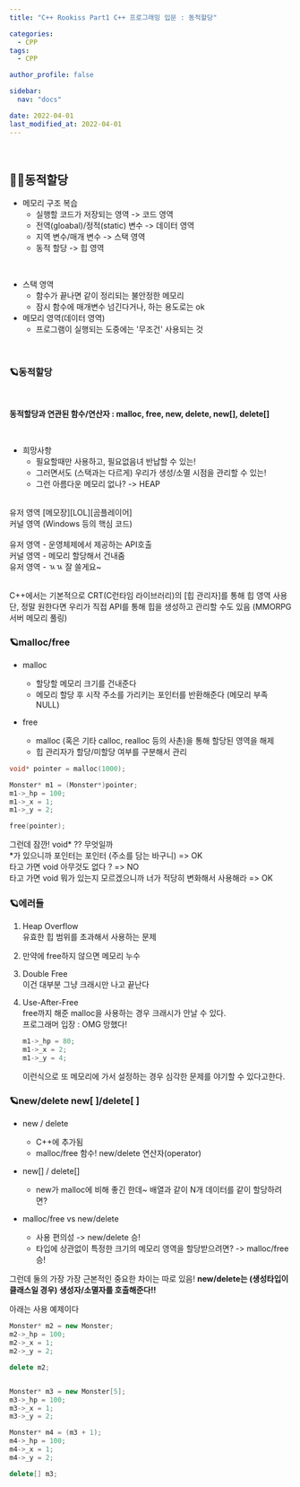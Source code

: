 ```yaml
---
title: "C++ Rookiss Part1 C++ 프로그래밍 입문 : 동적할당"

categories:
  - CPP
tags:
  - CPP

author_profile: false

sidebar:
  nav: "docs"

date: 2022-04-01
last_modified_at: 2022-04-01
---
```


<br>

## 🙇‍♀️동적할당


* 메모리 구조 복습
    - 실행할 코드가 저장되는 영역 -> 코드 영역
    - 전역(gloabal)/정적(static) 변수 -> 데이터 영역
    - 지역 변수/매개 변수 -> 스택 영역
    - 동적 할당 -> 힙 영역

<br>

- 스택 영역
    - 함수가 끝나면 같이 정리되는 불안정한 메모리
    - 잠시 함수에 매개변수 넘긴다거나, 하는 용도로는 ok
- 메모리 영역(데이터 영역)
    - 프로그램이 실행되는 도중에는 '무조건' 사용되는 것

<br>

### 🪐동적할당

<br>

**동적할당과 연관된 함수/연산자 : malloc, free, new, delete, new[], delete[]**

<br>

* 희망사항
    - 필요할때만 사용하고, 필요없음녀 반납할 수 있는!
    - 그러면서도 (스택과는 다르게) 우리가 생성/소멸 시점을 관리할 수 있는!
    - 그런 아름다운 메모리 없나? -> HEAP

<br>
유저 영역 [메모장][LOL][곰플레이어]
<br>
커널 영역 (Windows 등의 핵심 코드)
<br>

<br>
유저 영역 - 운영체제에서 제공하는 API호출
<br>
커널 영역 - 메모리 할당해서 건내줌
<br>
유저 영역 - ㄳㄳ 잘 쓸게요~
<br>

<br>

C++에서는 기본적으로 CRT(C런타임 라이브러리)의 [힙 관리자]를 통해 힙 영역 사용
<br>단, 정말 원한다면 우리가 직접 API를 통해 힙을 생성하고 관리할 수도 있음 (MMORPG 서버 메모리 풀링)


### 🪐malloc/free


* malloc
    - 할당할 메모리 크기를 건내준다
    - 메모리 할당 후 시작 주소를 가리키는 포인터를 반환해준다 (메모리 부족 NULL)

* free
    - malloc (혹은 기타 calloc, realloc 등의 사촌)을 통해 할당된 영역을 해제
    - 힙 관리자가 할당/미할당 여부를 구분해서 관리

```cpp
void* pointer = malloc(1000);

Monster* m1 = (Monster*)pointer;
m1->_hp = 100;
m1->_x = 1;
m1->_y = 2;

free(pointer);
```

그런데 잠깐! void* ?? 무엇일까
<br>*가 있으니까 포인터는 포인터 (주소를 담는 바구니) => OK
<br>타고 가면 void 아무것도 없다 ? => NO
<br>타고 가면 void 뭐가 있는지 모르겠으니까 너가 적당히 변화해서 사용해라 => OK


### 🪐에러들


1. Heap Overflow
<br>유효한 힙 범위를 초과해서 사용하는 문제

2. 만약에 free하지 않으면 메모리 누수

3. Double Free
<br>이건 대부분 그냥 크래시만 나고 끝난다

4. Use-After-Free
<br>free까지 해준 malloc을 사용하는 경우 크래시가 안날 수 있다.
<br>프로그래머 입장 : OMG 망했다!
    ```cpp
    m1->_hp = 80;
    m1->_x = 2;
    m1->_y = 4;
    ```
    이런식으로 또 메모리에 가서 설정하는 경우 심각한 문제를 야기할 수 있다고한다.


### 🪐new/delete new[ ]/delete[ ]


* new / delete
    - C++에 추가됨
    - malloc/free 함수! new/delete 연산자(operator)

* new[] / delete[]
    - new가 malloc에 비해 좋긴 한데~ 배열과 같이 N개 데이터를 같이 할당하려면?

* malloc/free vs new/delete
    - 사용 편의성 -> new/delete 승!
    - 타입에 상관없이 특정한 크기의 메모리 영역을 할당받으려면? -> malloc/free 승!

그런데 둘의 가장 가장 근본적인 중요한 차이는 따로 있음!
**new/delete는 (생성타입이 클래스일 경우) 생성자/소멸자를 호출해준다!!**


아래는 사용 예제이다

```cpp
Monster* m2 = new Monster;
m2->_hp = 100;
m2->_x = 1;
m2->_y = 2;

delete m2;


Monster* m3 = new Monster[5];
m3->_hp = 100;
m3->_x = 1;
m3->_y = 2;

Monster* m4 = (m3 + 1);
m4->_hp = 100;
m4->_x = 1;
m4->_y = 2;

delete[] m3;
```


